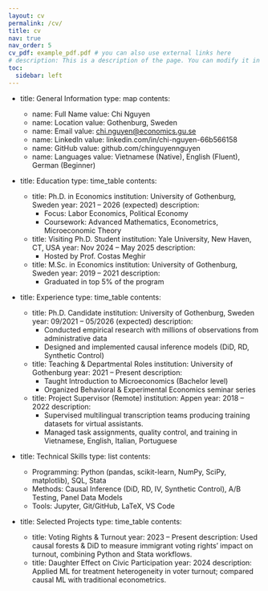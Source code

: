 ```yaml
---
layout: cv
permalink: /cv/
title: cv
nav: true
nav_order: 5
cv_pdf: example_pdf.pdf # you can also use external links here
# description: This is a description of the page. You can modify it in '_pages/cv.md'. You can also change or remove the top pdf download button.
toc:
  sidebar: left
---
```

- title: General Information
  type: map
  contents:
    - name: Full Name
      value: Chi Nguyen
    - name: Location
      value: Gothenburg, Sweden
    - name: Email
      value: chi.nguyen@economics.gu.se
    - name: LinkedIn
      value: linkedin.com/in/chi-nguyen-66b566158
    - name: GitHub
      value: github.com/chinguyennguyen
    - name: Languages
      value: Vietnamese (Native), English (Fluent), German (Beginner)

- title: Education
  type: time_table
  contents:
    - title: Ph.D. in Economics
      institution: University of Gothenburg, Sweden
      year: 2021 – 2026 (expected)
      description:
        - Focus: Labor Economics, Political Economy
        - Coursework: Advanced Mathematics, Econometrics, Microeconomic Theory
    - title: Visiting Ph.D. Student
      institution: Yale University, New Haven, CT, USA
      year: Nov 2024 – May 2025
      description:
        - Hosted by Prof. Costas Meghir
    - title: M.Sc. in Economics
      institution: University of Gothenburg, Sweden
      year: 2019 – 2021
      description:
        - Graduated in top 5% of the program

- title: Experience
  type: time_table
  contents:
    - title: Ph.D. Candidate
      institution: University of Gothenburg, Sweden
      year: 09/2021 – 05/2026 (expected)
      description:
        - Conducted empirical research with millions of observations from administrative data
        - Designed and implemented causal inference models (DiD, RD, Synthetic Control)
    - title: Teaching & Departmental Roles
      institution: University of Gothenburg
      year: 2021 – Present
      description:
        - Taught Introduction to Microeconomics (Bachelor level)
        - Organized Behavioral & Experimental Economics seminar series
    - title: Project Supervisor (Remote)
      institution: Appen
      year: 2018 – 2022
      description:
        - Supervised multilingual transcription teams producing training datasets for virtual assistants.
        - Managed task assignments, quality control, and training in Vietnamese, English, Italian, Portuguese

- title: Technical Skills
  type: list
  contents:
    - Programming: Python (pandas, scikit-learn, NumPy, SciPy, matplotlib), SQL, Stata
    - Methods: Causal Inference (DiD, RD, IV, Synthetic Control), A/B Testing, Panel Data Models
    - Tools: Jupyter, Git/GitHub, LaTeX, VS Code

- title: Selected Projects
  type: time_table
  contents:
    - title: Voting Rights & Turnout
      year: 2023 – Present
      description: Used causal forests & DiD to measure immigrant voting rights’ impact on turnout, combining Python and Stata workflows.
    - title: Daughter Effect on Civic Participation
      year: 2024
      description: Applied ML for treatment heterogeneity in voter turnout; compared causal ML with traditional econometrics.





